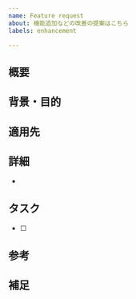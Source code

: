 ```yaml
---
name: Feature request
about: 機能追加などの改善の提案はこちら
labels: enhancement

---
```


## 概要
<!--(必須)提案の概要-->


## 背景・目的
<!--(必須)この提案をした背景や目的-->


## 適用先
<!--(必須)改善を適用したい場所 特定の箇所やページなど-->


## 詳細
<!--提案の詳細をリストで記入-->
<!--内容が「タスク」とほぼ同じ場合は「タスクを参照」と記入してもよい-->
- 

## タスク
<!--提案だけしたい場合は記入しなくてよい-->
<!--改善にあたって必要なタスクをチェック付きリストで記入-->
- [ ] 

## 参考
<!--改善にあたって参考になると思われる情報 サイトへのリンクなど-->


## 補足

